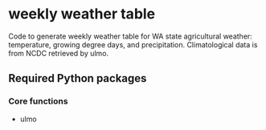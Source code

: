 # weekly weather table

Code to generate weekly weather table for WA state agricultural weather: temperature, growing degree days, and precipitation. Climatological data is from NCDC retrieved by ulmo. 

## Required Python packages

### Core functions 
- ulmo  
